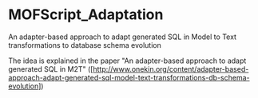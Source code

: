 # MOFScript_Adaptation
An adapter-based approach to adapt generated SQL in Model to Text transformations to database schema evolution

The idea is explained in the paper "An adapter-based approach to adapt generated SQL in M2T" ([http://www.onekin.org/content/adapter-based-approach-adapt-generated-sql-model-text-transformations-db-schema-evolution])
